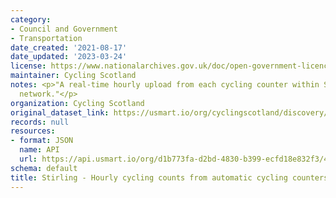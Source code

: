 ```yaml
---
category:
- Council and Government
- Transportation
date_created: '2021-08-17'
date_updated: '2023-03-24'
license: https://www.nationalarchives.gov.uk/doc/open-government-licence/version/3/
maintainer: Cycling Scotland
notes: <p>"A real-time hourly upload from each cycling counter within Stirling Council's
  network."</p>
organization: Cycling Scotland
original_dataset_link: https://usmart.io/org/cyclingscotland/discovery/discovery-view-detail/83ca4907-393d-45d3-b141-853266140346
records: null
resources:
- format: JSON
  name: API
  url: https://api.usmart.io/org/d1b773fa-d2bd-4830-b399-ecfd18e832f3/455c088b-1f4a-4e95-9ba4-803f663c2500/1/urql
schema: default
title: Stirling - Hourly cycling counts from automatic cycling counters
---
```

